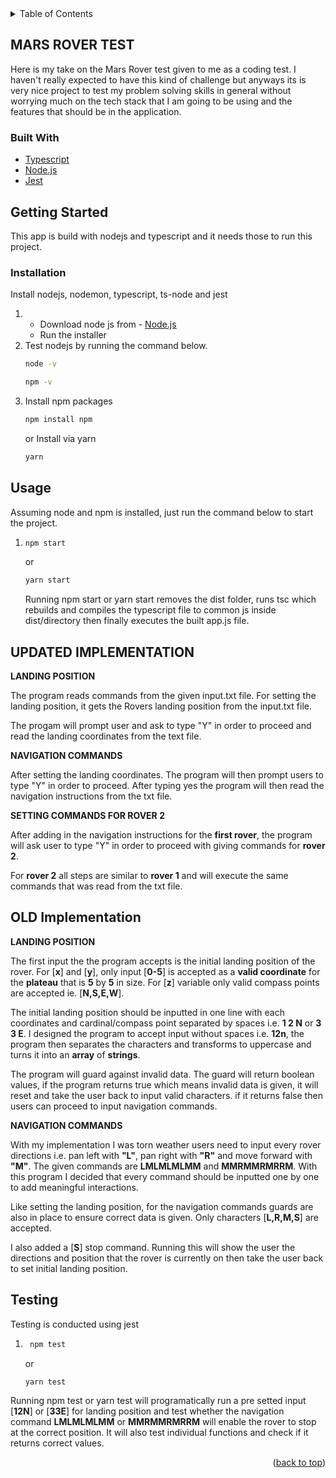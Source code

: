 <div id="top"></div>

<!-- TABLE OF CONTENTS -->
<details>
  <summary>Table of Contents</summary>
  <ol>
    <li>
      <a href="#about-the-project">About The Project</a>
      <ul>
        <li><a href="#built-with">Built With</a></li>
      </ul>
    </li>
    <li>
      <a href="#getting-started">Getting Started</a>
      <ul>
        <li><a href="#installation">Installation</a></li>
        <li><a href="#usage">Usage</a></li>
        <li><a href="#testing">Testing</a></li>
      </ul>
    </li>
  </ol>
  
</details>

## MARS ROVER TEST

Here is my take on the Mars Rover test given to me as a coding test.
I haven't really expected to have this kind of challenge but anyways its is very nice project to test my problem solving skills in general without worrying much on the tech stack that I am going to be using and the features that should be in the application.

### Built With

- [Typescript](https://www.typescriptlang.org/)
- [Node.js](https://nodejs.org/en//)
- [Jest](https://jestjs.io//)

<!-- GETTING STARTED -->

## Getting Started

This app is build with nodejs and typescript and it needs those to run this project.

### Installation

Install nodejs, nodemon, typescript, ts-node and jest

1. - Download node js from - [Node.js](https://nodejs.org/en//)
   - Run the installer
2. Test nodejs by running the command below.
   ```sh
   node -v
   ```
   ```sh
   npm -v
   ```
3. Install npm packages
   ```sh
   npm install npm
   ```
   or
   Install via yarn
   ```sh
   yarn
   ```

## Usage

Assuming node and npm is installed, just run the command below to start the project.

1. ```sh
   npm start
   ```
   or
   ```sh
   yarn start
   ```
   Running npm start or yarn start removes the dist folder, runs tsc which rebuilds and compiles the typescript file to common js inside dist/directory then finally executes the built app.js file.

## UPDATED IMPLEMENTATION

**LANDING POSITION**

The program reads commands from the given input.txt file.
For setting the landing position, it gets the Rovers landing position from the input.txt file.

The progam will prompt user and ask to type "Y" in order to proceed and read the landing coordinates from the text file.

**NAVIGATION COMMANDS**

After setting the landing coordinates. The program will then prompt users to type "Y" in order to proceed. After typing yes the program will then read the navigation instructions from the txt file.

**SETTING COMMANDS FOR ROVER 2**

After adding in the navigation instructions for the **first rover**, the program will ask user to type "Y" in order to proceed with giving commands for **rover 2**.

For **rover 2** all steps are similar to **rover 1** and will execute the same commands that was read from the txt file.

## OLD Implementation

**LANDING POSITION**

The first input the the program accepts is the initial landing position of the rover.
For [**x**] and [**y**], only input [**0-5**] is accepted as a **valid coordinate** for the **plateau** that is **5** by **5** in size. For [**z**] variable only valid compass points are accepted ie. [**N,S,E,W**].

The initial landing position should be inputted in one line with each coordinates and cardinal/compass point separated by spaces i.e. **1 2 N** or **3 3 E**.
I designed the program to accept input without spaces i.e. **12n**, the program then separates the characters and transforms to uppercase and turns it into an **array** of **strings**.

The program will guard against invalid data. The guard will return boolean values, if the program returns true which means invalid data is given, it will reset and take the user back to input valid characters. if it returns false then users can proceed to input navigation commands.

**NAVIGATION COMMANDS**

With my implementation I was torn weather users need to input every rover directions i.e. pan left with **"L"**, pan right with **"R"** and move forward with **"M"**.
The given commands are **LMLMLMLMM** and **MMRMMRMRRM**. With this program I decided that every command should be inputted one by one to add meaningful interactions.

Like setting the landing position, for the navigation commands guards are also in place to ensure correct data is given. Only characters [**L,R,M,S**] are accepted.

I also added a [**S**] stop command. Running this will show the user the directions and position that the rover is currently on then take the user back to set initial landing position.

## Testing

Testing is conducted using jest

1. ```sh
    npm test
   ```
   or
   ```sh
   yarn test
   ```

Running npm test or yarn test will programatically run a pre setted input [**12N**] or [**33E**] for landing position and test whether the navigation command **LMLMLMLMM** or **MMRMMRMRRM** will enable the rover to stop at the correct position.
It will also test individual functions and check if it returns correct values.

<p align="right">(<a href="#top">back to top</a>)</p>
